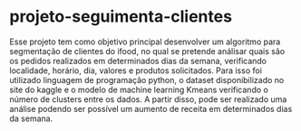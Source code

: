 # projeto-seguimenta-clientes

Esse projeto tem como objetivo principal desenvolver um algoritmo para segmentação de clientes do ifood, no qual se pretende análisar quais são os pedidos realizados em determinados dias da semana, verificando localidade, horário, dia, valores e produtos solicitados. Para isso foi utilizado linguagem de programação python, o dataset disponibilizado no site do kaggle e o modelo de machine learning Kmeans verificando o número de clusters entre os dados. A partir disso, pode ser realizado uma análise podendo ser possível um aumento de receita em determinados dias da semana. 
